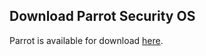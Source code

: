 ## Download Parrot Security OS ##

Parrot is available for download [here](https://parrotlinux.org/download/).


<!-- Please do choose the closest mirror to your physical location in order to experience the maximum download speed.
 -->